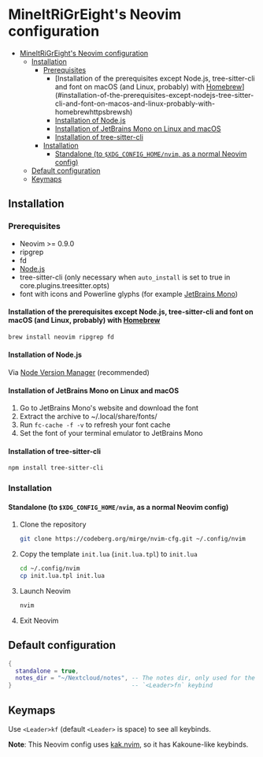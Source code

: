 # MineItRiGrEight's Neovim configuration

<!--toc:start-->
- [MineItRiGrEight's Neovim configuration](#mineitrigreights-neovim-configuration)
  - [Installation](#installation)
    - [Prerequisites](#prerequisites)
      - [Installation of the prerequisites except Node.js, tree-sitter-cli and font on macOS (and Linux, probably) with [Homebrew](https://brew.sh/)](#installation-of-the-prerequisites-except-nodejs-tree-sitter-cli-and-font-on-macos-and-linux-probably-with-homebrewhttpsbrewsh)
      - [Installation of Node.js](#installation-of-nodejs)
      - [Installation of JetBrains Mono on Linux and macOS](#installation-of-jetbrains-mono-on-linux-and-macos)
      - [Installation of tree-sitter-cli](#installation-of-tree-sitter-cli)
    - [Installation](#installation)
      - [Standalone (to `$XDG_CONFIG_HOME/nvim`, as a normal Neovim config)](#standalone-to-xdgconfighomenvim-as-a-normal-neovim-config)
  - [Default configuration](#default-configuration)
  - [Keymaps](#keymaps)
<!--toc:end-->

## Installation

### Prerequisites

- Neovim >= 0.9.0
- ripgrep
- fd
- [Node.js](https://nodejs.org/)
- tree-sitter-cli (only necessary when `auto_install` is set to true in core.plugins.treesitter.opts)
- font with icons and Powerline glyphs (for example [JetBrains Mono](https://jetbrains.com/mono))

#### Installation of the prerequisites except Node.js, tree-sitter-cli and font on macOS (and Linux, probably) with [Homebrew](https://brew.sh/)

```sh
brew install neovim ripgrep fd
```

#### Installation of Node.js

Via [Node Version Manager](https://nvm.sh/) (recommended)

#### Installation of JetBrains Mono on Linux and macOS

1. Go to JetBrains Mono's website and download the font
2. Extract the archive to ~/.local/share/fonts/
3. Run `fc-cache -f -v` to refresh your font cache
4. Set the font of your terminal emulator to JetBrains Mono

#### Installation of tree-sitter-cli

```sh
npm install tree-sitter-cli
```

### Installation

#### Standalone (to `$XDG_CONFIG_HOME/nvim`, as a normal Neovim config)

1. Clone the repository
   ```sh
   git clone https://codeberg.org/mirge/nvim-cfg.git ~/.config/nvim
   ```
2. Copy the template `init.lua` (`init.lua.tpl`) to `init.lua`
   ```sh
   cd ~/.config/nvim
   cp init.lua.tpl init.lua
   ```
3. Launch Neovim
   ```sh
   nvim
   ```

4. Exit Neovim

## Default configuration

```lua
{
  standalone = true,
  notes_dir = "~/Nextcloud/notes", -- The notes dir, only used for the
}                                  -- `<Leader>fn` keybind
```

## Keymaps

Use `<Leader>kf` (default `<Leader>` is space) to see all keybinds.

**Note**: This Neovim config uses [kak.nvim](https://codeberg.org/mirge/kak.nvim), so it has Kakoune-like keybinds.
